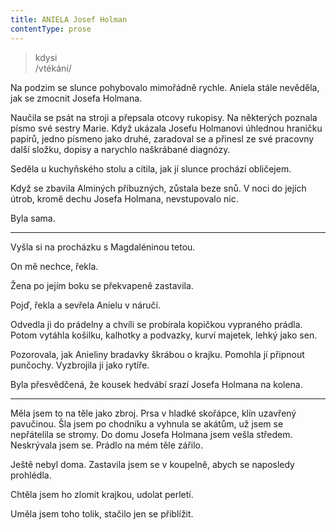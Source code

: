 ```yaml
---
title: ANIELA Josef Holman
contentType: prose
---
```


<section>

> kdysi  
> /vtékání/

Na podzim se slunce pohybovalo mimořádně rychle. Aniela stále nevěděla, jak se zmocnit Josefa Holmana.

Naučila se psát na stroji a přepsala otcovy rukopisy. Na některých poznala písmo své sestry Marie. Když ukázala Josefu Holmanovi úhlednou hraničku papírů, jedno písmeno jako druhé, zaradoval se a přinesl ze své pracovny další složku, dopisy a narychlo naškrábané diagnózy.

Seděla u kuchyňského stolu a cítila, jak jí slunce prochází obličejem.

</section>

<section>

Když se zbavila Alminých příbuzných, zůstala beze snů. V noci do jejích útrob, kromě dechu Josefa Holmana, nevstupovalo nic.

Byla sama.

* * *

Vyšla si na procházku s Magdaléninou tetou.

On mě nechce, řekla.

Žena po jejím boku se překvapeně zastavila.

Pojď, řekla a sevřela Anielu v náručí.

Odvedla ji do prádelny a chvíli se probírala kopičkou vypraného prádla. Potom vytáhla košilku, kalhotky a podvazky, kurví majetek, lehký jako sen.

Pozorovala, jak Anieliny bradavky škrábou o krajku. Pomohla jí připnout punčochy. Vyzbrojila ji jako rytíře.

Byla přesvědčená, že kousek hedvábí srazí Josefa Holmana na kolena.

* * *

Měla jsem to na těle jako zbroj. Prsa v hladké skořápce, klín uzavřený pavučinou. Šla jsem po chodníku a vyhnula se akátům, už jsem se nepřátelila se stromy. Do domu Josefa Holmana jsem vešla středem. Neskrývala jsem se. Prádlo na mém těle zářilo.

Ještě nebyl doma. Zastavila jsem se v koupelně, abych se naposledy prohlédla.

Chtěla jsem ho zlomit krajkou, udolat perletí.

Uměla jsem toho tolik, stačilo jen se přiblížit.

</section>
